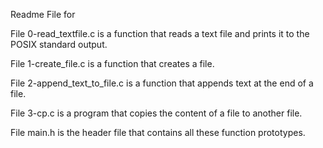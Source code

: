 Readme File for 

File 0-read_textfile.c is a function that reads a text file and prints it to the POSIX standard output.


File 1-create_file.c is a function that creates a file.


File 2-append_text_to_file.c is a function that appends text at the end of a file.


File 3-cp.c is a program that copies the content of a file to another file.


File main.h is the header file that contains all these function prototypes.
